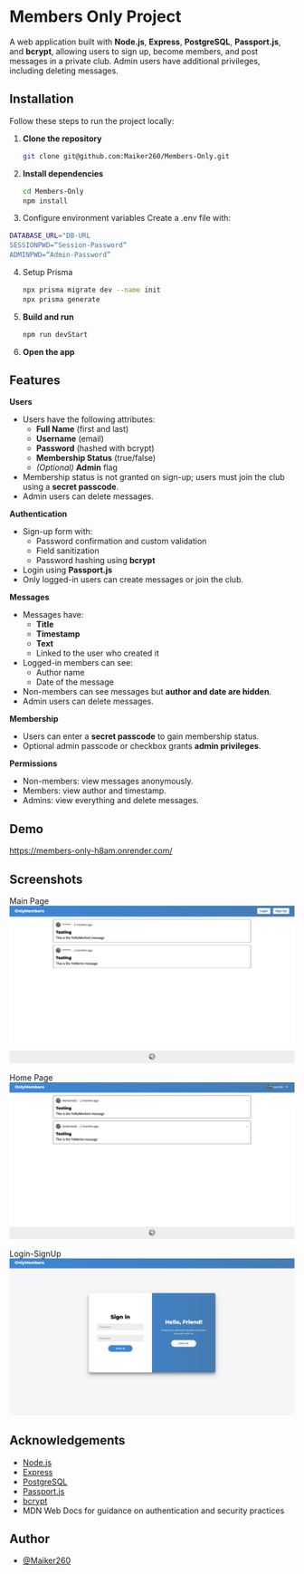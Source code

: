 
# Members Only Project

A web application built with **Node.js**, **Express**, **PostgreSQL**, **Passport.js**, and **bcrypt**, allowing users to sign up, become members, and post messages in a private club. Admin users have additional privileges, including deleting messages.




## Installation

Follow these steps to run the project locally:

1. **Clone the repository**
   ```bash
   git clone git@github.com:Maiker260/Members-Only.git
   ```

2. **Install dependencies**
   ```bash
   cd Members-Only
   npm install
   ```

3.	Configure environment variables
   Create a .env file with:

   ```bash
   DATABASE_URL="DB-URL
   SESSIONPWD=“Session-Password“
   ADMINPWD=“Admin-Password”
```

4. Setup Prisma

   ```bash
   npx prisma migrate dev --name init
   npx prisma generate
   ```

5. **Build and run**
   ```bash
   npm run devStart
   ```

6. **Open the app**  
    
## Features


**Users**
- Users have the following attributes:
  - **Full Name** (first and last)
  - **Username** (email)
  - **Password** (hashed with bcrypt)
  - **Membership Status** (true/false)
  - *(Optional)* **Admin** flag
- Membership status is not granted on sign-up; users must join the club using a **secret passcode**.
- Admin users can delete messages.

**Authentication**
- Sign-up form with:
  - Password confirmation and custom validation
  - Field sanitization
  - Password hashing using **bcrypt**
- Login using **Passport.js**
- Only logged-in users can create messages or join the club.

**Messages**
- Messages have:
  - **Title**
  - **Timestamp**
  - **Text**
  - Linked to the user who created it
- Logged-in members can see:
  - Author name
  - Date of the message
- Non-members can see messages but **author and date are hidden**.
- Admin users can delete messages.

**Membership**
- Users can enter a **secret passcode** to gain membership status.
- Optional admin passcode or checkbox grants **admin privileges**.

**Permissions**
- Non-members: view messages anonymously.
- Members: view author and timestamp.
- Admins: view everything and delete messages.

## Demo

https://members-only-h8am.onrender.com/

## Screenshots

Main Page
![Main Page](./screenshots/Main.png)

Home Page
![Home Page](./screenshots/Home.png)

Login-SignUp
![Login-SignUp Page](./screenshots/Login-SignUp.png)

## Acknowledgements

- [Node.js](https://nodejs.org/)
- [Express](https://expressjs.com/)
- [PostgreSQL](https://www.postgresql.org/)
- [Passport.js](http://www.passportjs.org/)
- [bcrypt](https://www.npmjs.com/package/bcrypt)
- MDN Web Docs for guidance on authentication and security practices



## Author

- [@Maiker260](https://github.com/Maiker260)